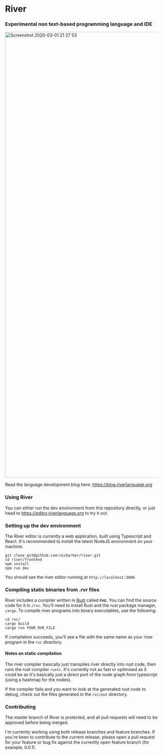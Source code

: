# River
### Experimental non text-based programming language and IDE

<img width="1469" alt="Screenshot 2020-03-01 21 27 53" src="https://user-images.githubusercontent.com/2264338/75622296-97396600-5c03-11ea-936a-b4204b33998f.png">

Read the language development blog here: https://blog.riverlanguage.org

### Using River
You can either run the dev environment from this repository directly, or just head to https://editor.riverlanguage.org to try it out.

### Setting up the dev environment
The River editor is currently a web application, built using Typescript and React. It's recommended to install the latest NodeJS environment on your machine.

```
git clone git@github.com:nicbarker/river.git
cd river/frontend
npm install
npm run dev
```

You should see the river editor running at `http://localhost:3000`.

### Compiling static binaries from .rvr files
River includes a compiler written in [Rust](https://www.rust-lang.org/) called __rvc__. You can find the source code for it in `/rvc`. You'll need to install Rust and the rust package manager, `cargo`. To compile river programs into binary executables, use the following:

```
cd rvc/
cargo build
cargo run YOUR_RVR_FILE
```

If compilation succeeds, you'll see a file with the same name as your river program in the `rvc` directory.

#### Notes on static compilation
The river compiler basically just transpiles river directly into rust code, then runs the rust compiler `rustc`. It's currently not as fast or optimised as it could be as it's basically just a direct port of the node graph from typescript (using a hashmap for the nodes).

If the compiler fails and you want to look at the generated rust code to debug, check out the files generated in the `rvc/out` directory.

### Contributing
The master branch of River is protected, and all pull requests will need to be approved before being merged.

I'm currently working using both release branches and feature branches. If you're keen to contribute to the current release, please open a pull request for your feature or bug fix against the currently open feature branch (for example, 0.0.1).
